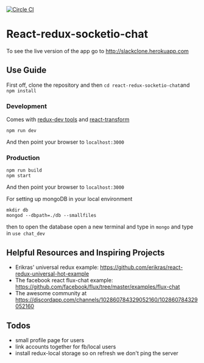 [![Circle CI](https://circleci.com/gh/raineroviir/react-redux-socketio-chat.svg?style=svg)](https://circleci.com/gh/raineroviir/react-redux-socketio-chat)

# React-redux-socketio-chat

To see the live version of the app go to http://slackclone.herokuapp.com

## Use Guide

First off, clone the repository and then `cd react-redux-socketio-chat`and `npm install`

### Development

Comes with [redux-dev tools](https://github.com/gaearon/redux-devtools) and [react-transform](https://github.com/gaearon/react-transform-boilerplate
)

```
npm run dev
```
And then point your browser to `localhost:3000`

### Production

```
npm run build
npm start
```
And then point your browser to `localhost:3000`

For setting up mongoDB in your local environment

```
mkdir db
mongod --dbpath=./db --smallfiles
```

then to open the database open a new terminal and type in `mongo` and type in `use chat_dev`

## Helpful Resources and Inspiring Projects

* Erikras' universal redux example: https://github.com/erikras/react-redux-universal-hot-example
* The facebook react flux-chat example: https://github.com/facebook/flux/tree/master/examples/flux-chat
* The awesome community at https://discordapp.com/channels/102860784329052160/102860784329052160

## Todos
* small profile page for users
* link accounts together for fb/local users
* install redux-local storage so on refresh we don't ping the server
